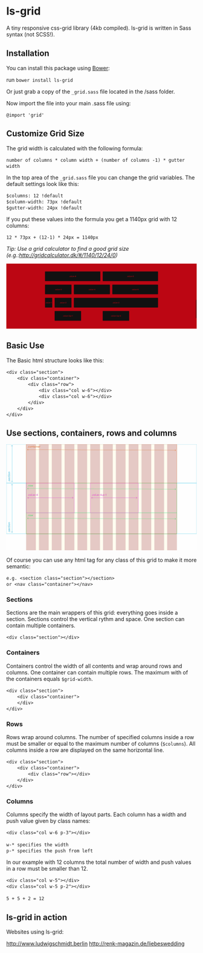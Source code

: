 # ls-grid
A tiny responsive css-grid library (4kb compiled).
ls-grid is written in Sass syntax (not SCSS!).

## Installation
You can install this package using [Bower](http://bower.io/):

run `bower install ls-grid`

Or just grab a copy of the `_grid.sass` file located in the /sass folder. 

Now import the file into your main .sass file using: 

    @import 'grid'


## Customize Grid Size

The grid width is calculated with the following formula: 

    number of columns * column width + (number of columns -1) * gutter width
    
In the top area of the `_grid.sass` file you can change the grid variables. The default settings look like this:

    $columns: 12 !default
    $column-width: 73px !default
    $gutter-width: 24px !default
    
If you put these values into the formula you get a 1140px grid with 12 columns:

    12 * 73px + (12-1) * 24px = 1140px
    
*Tip: Use a grid calculator to find a good grid size (e.g.:http://gridcalculator.dk/#/1140/12/24/0)*

![alt tag](https://github.com/ludwig-schmidt/ls-grid/blob/master/img/grid.png)

## Basic Use

The Basic html structure looks like this: 

    <div class="section">
        <div class="container">
            <div class="row">
                <div class="col w-6"></div>
                <div class="col w-6"></div>
            </div>
        </div>
    </div>


## Use sections, containers, rows and columns

![alt tag](https://github.com/ludwig-schmidt/ls-grid/blob/master/img/grid-instructions.jpg)

Of course you can use any html tag for any class of this grid to make it more semantic:

    e.g. <section class="section"></section>
    or <nav class="container"></nav>

### Sections

Sections are the main wrappers of this grid: everything goes inside a section. Sections control the vertical rythm and space. One section can contain multiple containers.
    
    <div class="section"></div>
    
### Containers

Containers control the width of all contents and wrap around rows and columns. One container can contain multiple rows. The maximum with of the containers equals `$grid-width`.

    <div class="section">
        <div class="container">
        </div>
    </div>
    
### Rows

Rows wrap around columns. The number of specified columns inside a row must be smaller or equal to the maximum number of columns (`$columns`). All columns inside a row are displayed on the same horizontal line.

    <div class="section">
        <div class="container">
            <div class="row"></div>
        </div>
    </div>
    
### Columns

Columns specify the width of layout parts. Each column has a width and push value given by class names: 

    <div class="col w-6 p-3"></div>
    
    w-* specifies the width 
    p-* specifies the push from left
    
In our example with 12 columns the total number of width and push values in a row must be smaller than 12.

    <div class="col w-5"></div>
    <div class="col w-5 p-2"></div>
    
    5 + 5 + 2 = 12
    
## ls-grid in action

Websites using ls-grid: 

http://www.ludwigschmidt.berlin
http://renk-magazin.de/liebeswedding